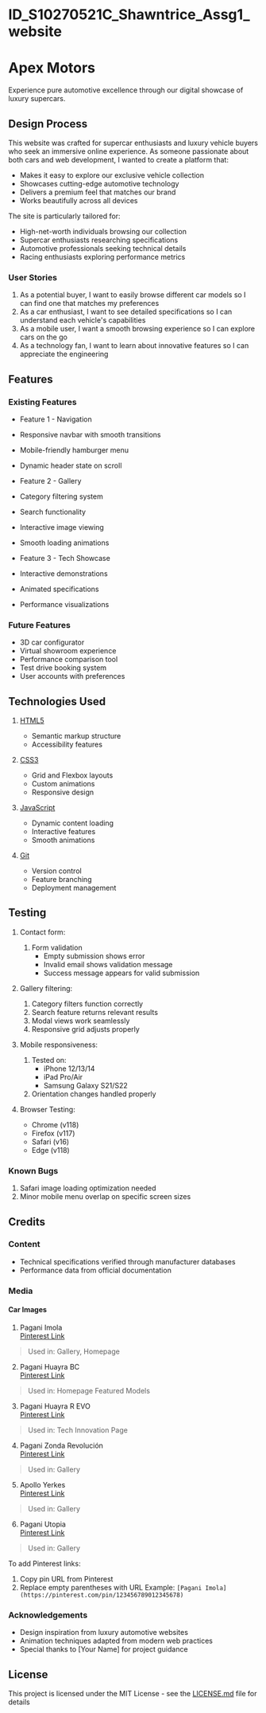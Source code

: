 # ID_S10270521C_Shawntrice_Assg1_website

# Apex Motors

Experience pure automotive excellence through our digital showcase of luxury supercars.

## Design Process
This website was crafted for supercar enthusiasts and luxury vehicle buyers who seek an immersive online experience. As someone passionate about both cars and web development, I wanted to create a platform that:

- Makes it easy to explore our exclusive vehicle collection
- Showcases cutting-edge automotive technology
- Delivers a premium feel that matches our brand
- Works beautifully across all devices

The site is particularly tailored for:
- High-net-worth individuals browsing our collection
- Supercar enthusiasts researching specifications
- Automotive professionals seeking technical details
- Racing enthusiasts exploring performance metrics

### User Stories
1. As a potential buyer, I want to easily browse different car models so I can find one that matches my preferences
2. As a car enthusiast, I want to see detailed specifications so I can understand each vehicle's capabilities
3. As a mobile user, I want a smooth browsing experience so I can explore cars on the go
4. As a technology fan, I want to learn about innovative features so I can appreciate the engineering

## Features

### Existing Features
* Feature 1 - Navigation
 * Responsive navbar with smooth transitions
 * Mobile-friendly hamburger menu
 * Dynamic header state on scroll

* Feature 2 - Gallery
 * Category filtering system
 * Search functionality
 * Interactive image viewing
 * Smooth loading animations

* Feature 3 - Tech Showcase
 * Interactive demonstrations
 * Animated specifications
 * Performance visualizations

### Future Features
- 3D car configurator
- Virtual showroom experience
- Performance comparison tool
- Test drive booking system
- User accounts with preferences

## Technologies Used

1. [HTML5](https://www.w3.org/TR/html5/)
   - Semantic markup structure
   - Accessibility features

2. [CSS3](https://www.w3.org/Style/CSS/)
   - Grid and Flexbox layouts
   - Custom animations
   - Responsive design

3. [JavaScript](https://www.javascript.com)
   - Dynamic content loading
   - Interactive features
   - Smooth animations

4. [Git](https://git-scm.com/)
   - Version control
   - Feature branching
   - Deployment management

## Testing

1. Contact form:
   1. Form validation
       - Empty submission shows error
       - Invalid email shows validation message
       - Success message appears for valid submission

2. Gallery filtering:
   1. Category filters function correctly
   2. Search feature returns relevant results
   3. Modal views work seamlessly
   4. Responsive grid adjusts properly

3. Mobile responsiveness:
   1. Tested on:
       - iPhone 12/13/14
       - iPad Pro/Air
       - Samsung Galaxy S21/S22
   2. Orientation changes handled properly

4. Browser Testing:
   - Chrome (v118)
   - Firefox (v117)
   - Safari (v16)
   - Edge (v118)

### Known Bugs
1. Safari image loading optimization needed
2. Minor mobile menu overlap on specific screen sizes

## Credits

### Content
- Technical specifications verified through manufacturer databases
- Performance data from official documentation

### Media
#### Car Images
1. Pagani Imola  
  [Pinterest Link]()
  > Used in: Gallery, Homepage

2. Pagani Huayra BC  
  [Pinterest Link]()
  > Used in: Homepage Featured Models

3. Pagani Huayra R EVO  
  [Pinterest Link]()
  > Used in: Tech Innovation Page

4. Pagani Zonda Revolución  
  [Pinterest Link]()
  > Used in: Gallery

5. Apollo Yerkes  
  [Pinterest Link]()
  > Used in: Gallery

6. Pagani Utopia  
  [Pinterest Link]()
  > Used in: Gallery

To add Pinterest links:
1. Copy pin URL from Pinterest
2. Replace empty parentheses with URL
Example: `[Pagani Imola](https://pinterest.com/pin/123456789012345678)`

### Acknowledgements
- Design inspiration from luxury automotive websites
- Animation techniques adapted from modern web practices
- Special thanks to [Your Name] for project guidance

## License
This project is licensed under the MIT License - see the [LICENSE.md](LICENSE.md) file for details
